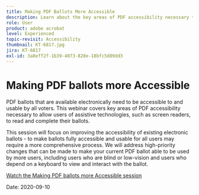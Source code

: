 ```yaml
---
title: Making PDF Ballots More Accessible
description: Learn about the key areas of PDF accessibility necessary to allow users of assistive technologies, such as screen readers, to read and complete their ballots
role: User
product: adobe acrobat
level: Experienced
topic-revisit: Accessibility
thumbnail: KT-6817.jpg
jira: KT-6817
exl-id: 3a8eff2f-1b39-4073-828e-18bfc5d89dd3
---
```

# Making PDF ballots more Accessible

PDF ballots that are available electronically need to be accessible to and usable by all voters. This webinar covers key areas of PDF accessibility necessary to allow users of assistive technologies, such as screen readers, to read and complete their ballots.

This session will focus on improving the accessibility of existing electronic ballots - to make ballots fully accessible and usable for all users may require a more comprehensive process. We will address high-priority changes that can be made to make your current PDF ballot able to be used by more users, including users who are blind or low-vision and users who depend on a keyboard to view and interact with the ballot.

[Watch the Making PDF ballots more Accessible session](https://event.on24.com/wcc/r/2620020/599427B9BC7DA6BB34A4D46EB0EB1F63)

Date: 2020-09-10